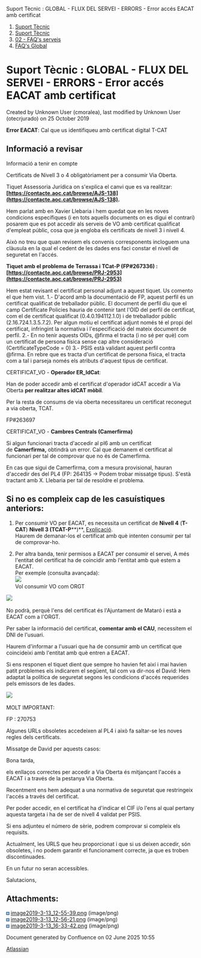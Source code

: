 Suport Tècnic : GLOBAL - FLUX DEL SERVEI - ERRORS - Error accés EACAT amb certificat  

1.  [Suport Tècnic](index.html)
2.  [Suport Tècnic](13893782.html)
3.  [02 - FAQ's serveis](26313393.html)
4.  [FAQ's Global](28705585.html)

Suport Tècnic : GLOBAL - FLUX DEL SERVEI - ERRORS - Error accés EACAT amb certificat
====================================================================================

Created by Unknown User (cmoralea), last modified by Unknown User (otecrjurado) on 25 October 2019

**Error EACAT**: Cal que us identifiqueu amb certificat digital T-CAT

Informació a revisar
--------------------

Informació a tenir en compte

Certificats de Nivell 3 o 4 obligatòriament per a consumir Via Oberta.

Tiquet Assessoria Jurídica on s'explica el canvi que es va realitzar: **[https://contacte.aoc.cat/browse/AJS-138](https://contacte.aoc.cat/browse/AJS-138).**

Hem parlat amb en Xavier Llebaria i hem quedat que en les noves condicions específiques (i en tots aquells documents on es digui el contrari) posarem que es pot accedir als serveis de VO amb certificat qualificat d'empleat públic, cosa que ja engloba els certificats de nivell 3 i nivell 4.

Això no treu que quan revisem els convenis corresponents incloguem una clàusula en la qual el cedent de les dades ens faci constar el nivell de seguretat en l'accés.

  

**Tiquet amb el problema de Terrassa i TCat-P (FP#267336) : [https://contacte.aoc.cat/browse/PRJ-2953](https://contacte.aoc.cat/browse/PRJ-2953)**

Hem estat revisant el certificat personal adjunt a aquest tiquet. Us comento el que hem vist.
1.- D'acord amb la documentació de FP, aquest perfil és un certificat qualificat de treballador públic. El document de perfil diu que el camp Certificate Policies hauria de contenir tant l'OID del perfil de certificat, com el de certificat qualificat (0.4.0.194112.1.0) i de treballador públic (2.16.724.1.3.5.7.2). Per algun motiu el certificat adjunt només té el propi del certificat, infringint la normativa i l'especificació del mateix document de perfil.
2.- En no tenir aquests OIDs, @firma el tracta (i no sé per què) com un certificat de persona física sense cap altre consideració (CertificateTypeCode = 0)
3.- PSIS està validant aquest perfil contra @firma. En rebre que es tracta d'un certificat de persona física, el tracta com a tal i parseja només els atributs d'aquest tipus de certificat.

CERTIFICAT\_VO - **Operador ER\_IdCat**:

  

Han de poder accedir amb el certificat d'operador idCAT accedir a Via Oberta **per realitzar altes idCAT mòbil**.

Per la resta de consums de via oberta necessitareu un certificat reconegut a via oberta, TCAT.

FP#263697

CERTIFICAT\_VO - **Cambres Centrals (Camerfirma)**

Si algun funcionari tracta d'accedir al pl6 amb un certificat de **Camerfirma,** obtindrà un error. Cal que demanem el certificat al funcionari per tal de comprovar que no és de Camerfirma.

En cas que sigui de Camerfirma, com a mesura provisional, hauran d'accedir des del PL4 (FP: 264135 → Podem trobar missatge tipus). S'està tractant amb X. Llebaria per tal de resoldre el problema.

Si no es compleix cap de les casuístiques anteriors:
----------------------------------------------------

1.  Per consumir VO per EACAT, es necessita un certificat de **Nivell 4** (**T-CAT**) **Nivell 3 (TCAT-P****)**[.](#GLOBALFLUXDELSERVEIERRORSErroraccésEACATambcertificat-Explicació) [Explicació](#GLOBALFLUXDELSERVEIERRORSErroraccésEACATambcertificat-Explicació).  
    Haurem de demanar-los el certificat amb què intenten consumir per tal de comprovar-ho.  
      
    
2.  Per altra banda, tenir permisos a EACAT per consumir el servei, A més l'entitat del certificat ha de coincidir amb l'entitat amb què estem a EACAT.  
    Per exemple (consulta avançada):  
    ![](attachments/26313418/26314963.png)  
    Vol consumir VO com ORGT

![](attachments/26313418/26314905.png)

No podrà, perquè l'ens del certificat és l'Ajuntament de Mataró i està a EACAT com a l'ORGT.

Per saber la informació del certificat, **comentar amb el CAU**, necessitem el DNI de l'usuari.

Haurem d'informar a l'usuari que ha de consumir amb un certificat que coincideixi amb l'entitat amb què entren a EACAT.

Si ens responen el tiquet dient que sempre ho havien fet així i mai havien patit problemes els indicarem el següent, tal com va dir-nos el David: Hem adaptat la política de seguretat segons les condicions d'accés requerides pels emissors de les dades.

  

![](attachments/26313418/26315054.png)

MOLT IMPORTANT:

FP : 270753

Algunes URLs obsoletes accedeixen al PL4 i això fa saltar-se les noves regles dels certificats.

Missatge de David per aquests casos:

Bona tarda,
 
els enllaços correctes per accedir a Via Oberta és mitjançant l'accés a EACAT i a través de la pestanya Via Oberta.
 
Recentment ens hem adequat a una normativa de seguretat que restringeix l'accés a través del certificat.
 
Per poder accedir, en el certificat ha d'indicar el CIF i/o l'ens al qual pertany aquesta targeta i ha de ser de nivell 4 validat per PSIS.
 
Si ens adjunteu el número de sèrie, podrem comprovar si compleix els requisits.
 
Actualment, les URLS que heu proporcionat i que si us deixen accedir, són obsoletes, i no podem garantir el funcionament correcte, ja que es troben discontinuades.
 
En un futur no seran accessibles.
 
Salutacions,

  

  

  

  

Attachments:
------------

![](images/icons/bullet_blue.gif) [image2019-3-13\_12-55-39.png](attachments/26313418/26314963.png) (image/png)  
![](images/icons/bullet_blue.gif) [image2019-3-13\_12-56-21.png](attachments/26313418/26314905.png) (image/png)  
![](images/icons/bullet_blue.gif) [image2019-3-13\_16-33-42.png](attachments/26313418/26315054.png) (image/png)  

Document generated by Confluence on 02 June 2025 10:55

[Atlassian](http://www.atlassian.com/)